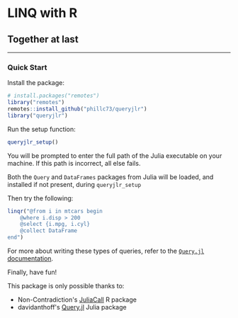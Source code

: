 LINQ with R
=======

## Together at last

-----

### Quick Start

Install the package:

```r
# install.packages("remotes")
library("remotes")
remotes::install_github("phillc73/queryjlr")
library("queryjlr")
```

Run the setup function:

```r
queryjlr_setup()
```

You will be prompted to enter the full path of the Julia executable on your machine. If this path is incorrect, all else fails.

Both the `Query` and `DataFrames` packages from Julia will be loaded, and installed if not present, during `queryjlr_setup`

Then try the following:

```r
linqr("@from i in mtcars begin
    @where i.disp > 200
    @select {i.mpg, i.cyl}
    @collect DataFrame
end")
```

For more about writing these types of queries, refer to the [`Query.jl` documentation](https://www.queryverse.org/Query.jl/stable/linqquerycommands/).

Finally, have fun!

This package is only possible thanks to:

* Non-Contradiction's [JuliaCall](https://github.com/Non-Contradiction/JuliaCall) R package
* davidanthoff's [Query.jl](https://github.com/queryverse/Query.jl) Julia package

